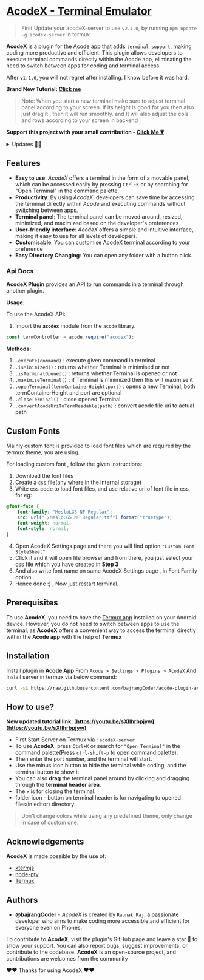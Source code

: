 # [AcodeX - Terminal Emulator](https://github.com/bajrangCoder/acode-plugin-acodex)

> First Update your acodeX-server to use `v2.1.0`, by running `npm update -g acodex-server` in termux

**AcodeX** is a plugin for the Acode app that adds `terminal support`, making coding more productive and efficient. This plugin allows developers to execute terminal commands directly within the Acode app, eliminating the need to switch between apps for coding and terminal access.

After `v1.1.0`, you will not regret after installing. I know before it was hard.

**Brand New Tutorial: [Click me](https://youtu.be/sXlIhrbpjyw)**

> Note: When you start a new terminal make sure to adjust terminal panel according to your screen. If its height is good for you then also just drag it , then it will run smoothly.
and It will also adjust the cols and rows according to your screen in backend 

**Support this project with your small contribution - <a href='https://github.com/sponsors/bajrangCoder'>Click Me 💗</a>**

<details>
    <summary>
        Updates 🤩🤩
    </summary>
    <br/>
    <details>
        <summary>
            <code><strong>v2.1.0</strong></code>
        </summary>
        <ul>
            <li>exposed more terminal api 🔌</li>
            <li>make sure to update acodex server , otherwise it will not going to work.</li>
            <li>removed every limitations, now you can run vim , etc 😅</li>
            <li>added support for loading external custom fonts</li>
            <li>now acodex comes with some predefined themes, you can chose it from Settings</li>
        </ul>
    </details>
    <details>
        <summary>
            <code><strong>v2.0.0</strong></code>
        </summary>
        <ul>
            <li>exposed terminal api 🔌</li>
            <li>improved Terminal and updated xtermjs library 🔼</li>
            <li>now the web link in the terminal will be hyper linked onclicking it, it will open link in browser 🔗</li>
            <li>added low budget Autocompletion 😂 , i.e tab autocompletion</li>
            <li>now you can also use left & right arrow to navigate 🧭</li>
            <li>fixed prompt bug 🐞</li>
            <li>some minor improvements and changes 🤫</li>
            <li>Added new AcodeX own logo, now no more copied logo 😅</li>
            <li>
            added these shortcut(Read <strong>Supported key shortcut</strong> section of readme for more ☺️): <kbd>Ctrt+f</kbd>, <kbd>Right Arrow</kbd>, <kbd>Alt+f</kbd>, <kbd>Ctrl+Right arrow</kbd>, <kbd>Ctrl+b</kbd>, <kbd>Left arrow</kbd>, <kbd>Alt+b</kbd>, <kbd>Ctrl+Left arrow</kbd>, <kbd>Ctrl+a</kbd>, <kbd>Ctrl+e</kbd>, <kbd>Home</kbd>, <kbd>End</kbd>, <kbd>Tab</kbd>, 
            </li>
        </ul>
    </details>
    <details>
        <summary>
            <code><strong>v1.2.0</strong></code>
        </summary>
        <ul>
            <li>fixed issue related to saving state</li>
            <li>added color picker in plugin setting for themeing</li>
            <li>now it will remember your terminal state for better experience</li>
            <li>
            added two shortcut:
                <ul>
                    <li><kbd>Ctrl+I</kbd> - to clear the terminal</li>
                    <li><kbd>Ctrl+P</kbd> - to copy text from the terminal</li>
                </ul>
            </li>
        </ul>
    </details>
    <details>
        <summary>
            <code><strong>v1.1.8</strong></code>
        </summary>
        <ul>
            <li>improved accessibility</li>
            <li>floating button and terminal panel issue fixed</li>
            <li>minor twicks</li>
        </ul>
    </details>
    <details>
        <summary>
            <code><strong>v1.1.7</strong></code>
        </summary>
        <ul>
            <li>brand new tutorial link added in the readme of the plugin</li>
        </ul>
    </details>
    <details>
        <summary>
            <code><strong>v1.1.6</strong></code>
        </summary>
        <ul>
            <li>terminal issue fixed</li>
            <li>floating button improved, now it will be not hidden by keyboard</li>
            <li>internal changes</li>
        </ul>
    </details>
    <details>
        <summary>
            <code><strong>v1.1.5</strong></code>
        </summary>
        <p>Nothing fancy just a simple bugs 😑</p>
    </details>
    <details>
        <summary>
            <code><strong>v1.1.4</strong></code>
        </summary>
        <ul>
            <li>little bit change in layout and icon</li>
            <li>maximise terminal button is now draggable and you can drag it and keep it wherever you want</li>
            <li>fixed bugs related to folder icon</li>
            <li>removed changing of font family of terminal</li>
            <li>some minor changes</li>
        </ul>
    </details>
    <details>
        <summary>
            <code><strong>v1.1.1</strong></code>
        </summary>
        <ul>
            <li>changed icons</li>
            <li>improved context menu</li>
            <li>fixed bugs</li>
            <li>removed arrow button from terminal header, instead of this use acode arrow buttons</li>
        </ul>
    </details>
    <details>
        <summary>
            <code><strong>v1.1.0</strong></code>
        </summary>
        <ul>
            <li>Fixed Android keyboard issue, now you can use any keyboard you want</li>
            <li>Fixed paste functionality issue</li>
            <li>Fixed terminal unwanted behaviour</li>
            <li>Many internal changes to improve performance</li>
            <li>improved styling</li>
            <li>Note: almost every encountered bugs are fixed</li>
        </ul>
    </details>
    <details>
        <summary>
            <code><strong>v1.0.9</strong></code>
        </summary>
        <ul>
            <li>fixed bugs</li>
        </ul>
    </details>
    <details>
        <summary>
            <code><strong>v1.0.8</strong></code>
        </summary>
        <ul>
            <li>fixed bugs</li>
        </ul>
    </details>
    <details>
        <summary>
            <code><strong>v1.0.7</strong></code>
        </summary>
        <ul>
            <li>Added a button on terminal header for opening terminal in opened file directory.</li>
        </ul>
    </details>
    <details>
        <summary>
            <code><strong>v1.0.6</strong></code>
        </summary>
        <ul>
            <li>Added Arrow button instead of input field on terminal header to use feature of <code>v1.0.5</code></li>
            <li>Now if you will close the app without closing terminal, then when you open app again the terminal will be start automatically from where you have closed app.</li>
        </ul>
    </details>
    <details>
        <summary>
            <code><strong>v1.0.5</strong></code>
        </summary>
        <ul>
            <li>
                Now you can get previous command(history of command) same as Termux feature:
                <ul>
                    <li>For previous command -> <kbd>⇑</kbd></li>
                    <li>For next command -> <kbd>⇓</kbd></li>
                </ul>
            </li>
        </ul>
    </details>
    <details>
        <summary>
            <code><strong>v1.0.4</strong></code>
        </summary>
        <ul>
            <li>Now you can use any keyboard in terminal(recommend -> keyboard which cantains ctrl key and so on)</li>
            <li>Some Improvement</li>
            <li>There is little bit limitations with keys that will be fixed in next update</li>
            <li>
                Supported Keys
                <ul>
                    <li><kbd>Enter key</kbd></li>
                    <li><kbd>Space key</kbd></li>
                    <li><kbd>Ctrl+C key</kbd></li>
                    <li><kbd>Delete/Backspace key</kbd></li>
                    <li>Others treated as normal printable keys</li>
                </ul>
            </li>
        </ul>
    </details>
    <details>
        <summary>
            <code><strong>v1.0.3</strong></code>
        </summary>
        <ul>
            <li>Removed deprecated Acode API for smooth functioning in latest Acode</li>
        </ul>
    </details>
    <details>
        <summary>
            <code><strong>v1.0.2</strong></code>
        </summary>
        <ul>
            <li>Plugin Setting Ui improved</li>
            <li>For closing the terminal use <code>Ctrl+J</code></li>
        </ul>
    </details>
    <details>
        <summary>
            <code><strong>v1.0.1</strong></code>
        </summary>
        <ul>
            <li>
                Now you can customise terminal, by changing:
                    <ul>
                        <li>Font Size</li>
                        <li>Font Family</li>
                        <li>Cursor Style</li>
                        <li>Cursor Blink</li>
                        <li>Scroll back</li>
                        <li>Scroll Sensitivity</li>
                        <li>Theme</li>
                    </ul>
            </li>
        </ul>
    </details>
</details>

## Features

- **Easy to use**: _AcodeX_ offers a terminal in the form of a movable panel, which can be accessed easily by pressing `Ctrl+K` or by searching for "Open Terminal" in the command palette.
- **Productivity**: By using _AcodeX_, developers can save time by accessing the terminal directly within _Acode_ and executing commands without switching between apps.
- **Terminal panel**: The terminal panel can be moved around, resized, minimized, and maximized based on the developer's preferences
- **User-friendly interface**: _AcodeX_ offers a simple and intuitive interface, making it easy to use for all levels of developers.
- **Customisable**: You can customise AcodeX terminal according to your preference 
- **Easy Directory Changing**: You can open any folder with a button click.

### Api Docs

**AcodeX Plugin** provides an API to run commands in a terminal through another plugin.

**Usage:**

To use the AcodeX API:
1. Import the **`acodex`** module from the `acode` library.

```js
const termController = acode.require("acodex");
```

**Methods:**

1. `.execute(command)` : execute given command in terminal
2. `.isMinimized()` : returns whether Terminal is minimised or not
3. `.isTerminalOpened()` : returns whether Terminal is opened or not 
4. `.maximiseTerminal()` : if Terminal is minimized then this will maximise it 
5. `.openTerminal(termContainerHeight,port)` : opens a new Terminal, both termContainerHeight and port are optional
6. `.closeTerminal()` : close opened Terminal
7. `.convertAcodeUriToTermReadable(path)` : convert acode file uri to actual path

## Custom Fonts 

Mainly custom font is provided to load font files which are required by the termux theme, you are using.

For loading custom font , follow the given instructions:
1. Download the font files 
2. Create a `css` file(any where in the internal storage)
3. Write css code to load font files, and use relative url of font file in css, for eg:

```css
@font-face {
    font-family: "MesloLGS NF Regular";
    src: url("./MesloLGS NF Regular.ttf") format("truetype");
    font-weight: normal;
    font-style: normal;
}
```

4. Open AcodeX Settings page and there you will find option `"Custom Font StyleSheet"`
5. Click it and it will open file browser and from there, you just select your css file which you have created in **Step 3**
6. And also write font name on same AcodeX Settings page , in Font Family option.
7. Hence done :) , Now just restart terminal.

## Prerequisites

To use **AcodeX**, you need to have the [Termux app](https://termux.dev/en/) installed on your Android device. However, you do not need to switch between apps to use the terminal, as **AcodeX** offers a convenient way to access the terminal directly within the **Acode app** with the help of **Termux**

## Installation

Install plugin in **Acode App** From `Acode > Settings > Plugins > AcodeX`
And Install server in termux via below command:

```bash
curl -sL https://raw.githubusercontent.com/bajrangCoder/acode-plugin-acodex/main/installServer.sh | bash
```
    
## How to use?

**New updated tutorial link: [https://youtu.be/sXlIhrbpjyw](https://youtu.be/sXlIhrbpjyw)**

- First Start Server on Termux via : `acodeX-server`
- To use **AcodeX**, press `Ctrl+K` or search for `"Open Terminal"` in the command palette(Press `ctrl-shift-p` to open command palette). 
- Then enter the port number, and the terminal will start. 
- Use the minus icon button to hide the terminal while coding, and the terminal button to show it. 
- You can also **drag** the terminal panel around by clicking and dragging through the **terminal header area**. 
- The `✗` is for closing the terminal.
- folder icon - button on terminal header is for navigating to opened files(in editor) directory .

> Don't change colors while using any predefined theme, only change in case of custom one.

## Acknowledgements

**AcodeX** is made possible by the use of:

 - [xtermjs](https://xtermjs.org/)
 - [node-pty](https://github.com/microsoft/node-pty)
 - [Termux](https://termux.dev/en/)


## Authors

- **[@bajrangCoder](https://www.github.com/bajrangCoder)** - *AcodeX* is created by `Raunak Raj`, a passionate developer who aims to make coding more accessible and efficient for everyone even on Phones.


To contribute to **AcodeX**, visit the plugin's GitHub page and leave a star 🌟 to show your support. You can also report bugs, suggest improvements, or contribute to the codebase. **AcodeX** is an open-source project, and contributions are welcomes from the community

❤️❤️ Thanks for using AcodeX ❤️❤️
